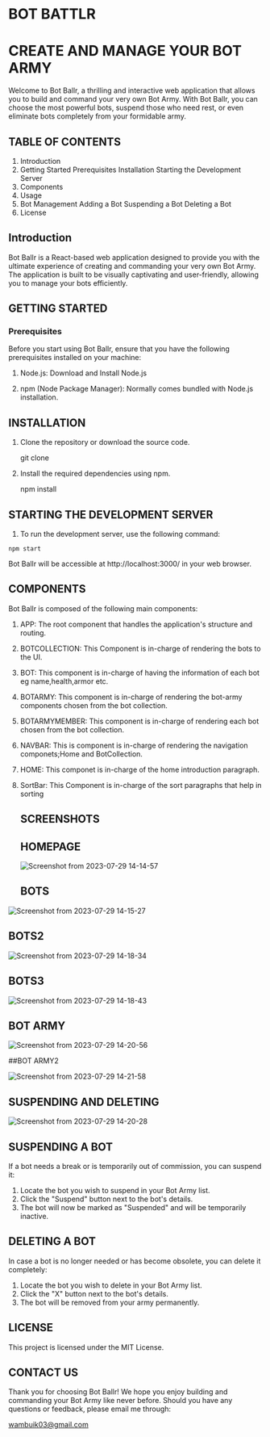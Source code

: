 #  BOT BATTLR 
# CREATE AND MANAGE YOUR BOT ARMY

Welcome to Bot Ballr, a thrilling and interactive web application that allows you to build and command your very own Bot Army. With Bot Ballr, you can choose the most powerful bots, suspend those who need rest, or even eliminate bots completely from your formidable army.

## TABLE OF CONTENTS
1. Introduction
 2. Getting Started
    Prerequisites
    Installation
    Starting the Development Server
3. Components
4. Usage
5. Bot Management
    Adding a Bot
    Suspending a Bot
    Deleting a Bot
6. License


  ## Introduction
Bot Ballr is a React-based web application designed to provide you with the ultimate experience of creating and commanding your very own Bot Army. The application is built to be visually captivating and user-friendly, allowing you to manage your bots efficiently.

 ## GETTING STARTED
   ### Prerequisites
Before you start using Bot Ballr, ensure that you have the following prerequisites installed on your machine:

1. Node.js: Download and Install Node.js

2. npm (Node Package Manager): Normally comes bundled with Node.js installation.

## INSTALLATION

1. Clone the repository or download the source code.

      git clone <repository-url>

2. Install the required dependencies using npm.

      npm install

  ## STARTING THE DEVELOPMENT SERVER

  1. To run the development server, use the following command:

    npm start

Bot Ballr will be accessible at http://localhost:3000/ in your web browser.

## COMPONENTS

Bot Ballr is composed of the following main components:
1. APP:  The root component that handles the application's structure and routing.

2. BOTCOLLECTION: This Component is in-charge of rendering the bots to the UI.

3. BOT: This component is in-charge of having the information  of each bot eg name,health,armor etc.

4. BOTARMY: This component is in-charge of rendering the bot-army components chosen from the bot collection.

5. BOTARMYMEMBER: This component is in-charge of rendering each bot chosen from the bot collection.

6. NAVBAR: This is component is in-charge of rendering the navigation componets;Home and BotCollection.

7. HOME: This componet is in-charge of the home introduction paragraph.

8. SortBar: This Component is in-charge of the sort paragraphs that help in sorting

   ## SCREENSHOTS

   ## HOMEPAGE

   ![Screenshot from 2023-07-29 14-14-57](https://github.com/karanja03/Bot-Battlr/assets/134950124/d2ed60a6-9e48-4526-a6d1-d9843ffe82c1)

    ## BOTS
    
![Screenshot from 2023-07-29 14-15-27](https://github.com/karanja03/Bot-Battlr/assets/134950124/d14b9df8-48c9-48fb-ac20-d954080235c8)

   ## BOTS2


![Screenshot from 2023-07-29 14-18-34](https://github.com/karanja03/Bot-Battlr/assets/134950124/12dbb3f4-d709-44ee-a697-438ccae25233)

  ##  BOTS3

  ![Screenshot from 2023-07-29 14-18-43](https://github.com/karanja03/Bot-Battlr/assets/134950124/28a55c43-b49f-4586-a0e4-dd61a170fb21)

 ## BOT ARMY 

 ![Screenshot from 2023-07-29 14-20-56](https://github.com/karanja03/Bot-Battlr/assets/134950124/2cba3c0e-2c1d-4cd1-b414-a963266cccae)

##BOT ARMY2

![Screenshot from 2023-07-29 14-21-58](https://github.com/karanja03/Bot-Battlr/assets/134950124/d516f355-5a0b-4a95-8f96-f1e886a82736)

## SUSPENDING AND DELETING

![Screenshot from 2023-07-29 14-20-28](https://github.com/karanja03/Bot-Battlr/assets/134950124/e7227fde-8b64-4c20-a79d-a21d73c92111)

    

##  SUSPENDING A BOT
If a bot needs a break or is temporarily out of commission, you can suspend it:

1. Locate the bot you wish to suspend in your Bot Army list.
2. Click the "Suspend" button next to the bot's details.
3. The bot will now be marked as "Suspended" and will be temporarily inactive.

## DELETING A BOT

In case a bot is no longer needed or has become obsolete, you can delete it completely:

1. Locate the bot you wish to delete in your Bot Army list.
2. Click the "X" button next to the bot's details.
3. The bot will be removed from your army permanently.

## LICENSE

This project is licensed under the MIT License.

## CONTACT US

Thank you for choosing Bot Ballr! We hope you enjoy building and commanding your Bot Army like never before. Should you have any questions or feedback, please email me through:

<wambuik03@gmail.com>



 
       
